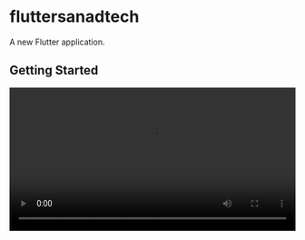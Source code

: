 # fluttersanadtech

A new Flutter application.

## Getting Started

<video style="width:100%" controls src="WhatsApp Video 2020-05-10 at 12.12.40 AM.mp4" type="video/mp4"/>


This project is a starting point for a Flutter application.

A few resources to get you started if this is your first Flutter project:

- [Lab: Write your first Flutter app](https://flutter.dev/docs/get-started/codelab)
- [Cookbook: Useful Flutter samples](https://flutter.dev/docs/cookbook)

For help getting started with Flutter, view our
[online documentation](https://flutter.dev/docs), which offers tutorials,
samples, guidance on mobile development, and a full API reference.
